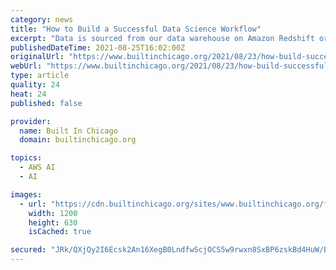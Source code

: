 ```yaml
---
category: news
title: "How to Build a Successful Data Science Workflow"
excerpt: "Data is sourced from our data warehouse on Amazon Redshift or our data lake on Amazon S3, processed in Python — often on SageMaker — and manipulated and visualized with any number of modeling libraries. We are agile at this stage and if we fail ..."
publishedDateTime: 2021-08-25T16:02:00Z
originalUrl: "https://www.builtinchicago.org/2021/08/23/how-build-successful-data-science-workflow"
webUrl: "https://www.builtinchicago.org/2021/08/23/how-build-successful-data-science-workflow"
type: article
quality: 24
heat: 24
published: false

provider:
  name: Built In Chicago
  domain: builtinchicago.org

topics:
  - AWS AI
  - AI

images:
  - url: "https://cdn.builtinchicago.org/sites/www.builtinchicago.org/files/styles/og/public/2021-08/riku-lu-wvJuYrM5iuw-unsplash_0.jpg"
    width: 1200
    height: 630
    isCached: true

secured: "JRk/QXjQy2I6Ecsk2An16XegB0LndfwScjOCS5w9rwxn8SxBP6zskBd4HuW/BvZbz4+O+w3alPuxL4zv3nhI4wjCdAP4dZXJJu2fN5SC7ieHlA+bl7fNjtwW9SK9iGh6GintpMVa6QryOgG5POlhw7blcRNgs6UqK0Jf9fQlLOOnWkHiyrqIBgl+a2EpxuHFMFewp8kpU1uufNipS5UgEmebXXDQ4kTFf/Wy8NpZ1PSNjSKiHW7FSbPl++0/pSMboUwsGfO4r2bfspT6cUXAG20KqmlaEiLAJgijyBoS4tkR7XohXbYI8qLyotN3FLUZeo8mL5xvk4a9CfCYbM/kcOU0uSIPOen20FdGr9pKnqc=;KJZ+LAmpCK1F+qkSEvTTpQ=="
---
```


